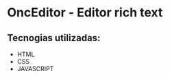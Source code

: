 <h1>OncEditor - Editor rich text</h1>
<h2>Tecnogias utilizadas:</h2>
<ul>
  <li>HTML</li>
  <li>CSS</li>
  <li>JAVASCRIPT</li>
</ul>
